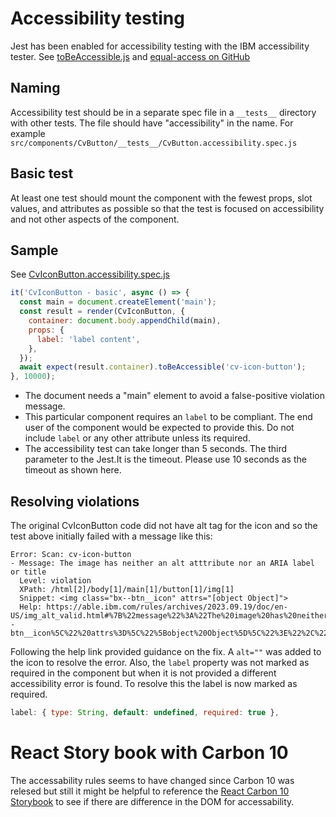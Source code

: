 # Accessibility testing

Jest has been enabled for accessibility testing with the IBM accessibility tester. See
[toBeAccessible.js](./jest/toBeAccessible.js) and
[equal-access on GitHub](https://github.com/IBMa/equal-access/tree/master/accessibility-checker/boilerplates/jest)

## Naming

Accessibility test should be in a separate spec file in a `__tests__` directory with other tests. The file should have
"accessibility" in the name. For example `src/components/CvButton/__tests__/CvButton.accessibility.spec.js`

## Basic test

At least one test should mount the component with the fewest props, slot values, and attributes as possible so that the
test is focused on accessibility and not other aspects of the component.

## Sample

See [CvIconButton.accessibility.spec.js](.src/components/CvButton/__tests__/CvIconButton.accessibility.spec.js)

```js
it('CvIconButton - basic', async () => {
  const main = document.createElement('main');
  const result = render(CvIconButton, {
    container: document.body.appendChild(main),
    props: {
      label: 'label content',
    },
  });
  await expect(result.container).toBeAccessible('cv-icon-button');
}, 10000);
```

- The document needs a "main" element to avoid a false-positive violation message.
- This particular component requires an `label` to be compliant. The end user of the component would be expected to
  provide this. Do not include `label` or any other attribute unless its required.
- The accessibility test can take longer than 5 seconds. The third parameter to the Jest.It is the timeout. Please use
  10 seconds as the timeout as shown here.

## Resolving violations

The original CvIconButton code did not have alt tag for the icon and so the test above initially failed with a message
like this:

```
Error: Scan: cv-icon-button
- Message: The image has neither an alt atttribute nor an ARIA label or title
  Level: violation
  XPath: /html[2]/body[1]/main[1]/button[1]/img[1]
  Snippet: <img class="bx--btn__icon" attrs="[object Object]">
  Help: https://able.ibm.com/rules/archives/2023.09.19/doc/en-US/img_alt_valid.html#%7B%22message%22%3A%22The%20image%20has%20neither%20an%20alt%20atttribute%20nor%20an%20ARIA%20label%20or%20title%22%2C%22snippet%22%3A%22%3Cimg%20class%3D%5C%22bx--btn__icon%5C%22%20attrs%3D%5C%22%5Bobject%20Object%5D%5C%22%3E%22%2C%22value%22%3A%5B%22VIOLATION%22%2C%22FAIL%22%5D%2C%22reasonId%22%3A%22fail_no_alt%22%2C%22ruleId%22%3A%22img_alt_valid%22%2C%22msgArgs%22%3A%5B%5D%7D
```

Following the help link provided guidance on the fix. A `alt=""` was added to the icon to resolve the error. Also, the
`label` property was not marked as required in the component but when it is not provided a different accessibility error
is found. To resolve this the label is now marked as required.

```js
label: { type: String, default: undefined, required: true },
```

# React Story book with Carbon 10

The accessability rules seems to have changed since Carbon 10 was relesed but still it might be helpful to reference the [React Carbon 10 Storybook](https://v7-react.carbondesignsystem.com/?path=/story/getting-started--welcome) to see if there are difference in the DOM for accessability.
